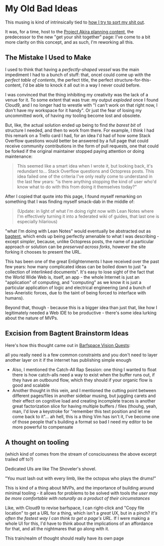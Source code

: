 # My Old Bad Ideas

This musing is kind of intrinsically tied to [how I try to sort my shit out][get your shit together].

It was, for a time, host to the [Project Akira planning content][Akira], the predecessor to the new "get your shit together" page: I've come to a bit more clarity on this concept, and as such, I'm reworking all this.

[get your shit together]: 1da0f61f-c2bb-4b9d-99da-e3f07e18556a.md
[Akira]: dadfc5e5-cfb6-4f7d-88c0-bcd64b91feac.md

## The Mistake I Used to Make

I used to think that having a *perfectly-shaped vessel* was the main impediment I had to a bunch of stuff: that, onceI could come up with the *perfect table of contents*, the perfect title, the perfect structure-for-this-content, I'd be able to knock it all out in a way I never could before.

I was convinced that the thing inhibiting my creativity was the lack of a venue for it. To some extent that was true: my output *exploded* once I found Cloud9, and I no longer had to wrestle with "I can't work on that right now, I don't have my workspace for it handy". Or just the fear of losing my uncommitted work, of having my tooling become lost and obsolete.

But, like, the actual solution ended up being to find *the barest bit* of structure I needed, and then to work from there. For example, I think I had this remark on a Trello card I had, for an idea I'd had of how some Stack Overflow questions would better be answered by a full page that could receive community contributions in the form of pull requests, one that could be forked if the original maintainer stopped paying attention or doing maintenance:

> This seemed like a smart idea when I wrote it, but looking back, it's redundant to... Stack Overflow questions and Octopress posts. This idea failed one of the criteria I've only really come to understand in the last few years: "is there anything stopping the kind of user who'd know what to do with this from doing it themselves today?"

After I copied that quote into this page, I found myself remarking on something that I was finding myself smack-dab in the middle of:

> (Update: in light of what I'm doing right now with Lean Notes where I'm effectively turning it into a federated wiki of guides, that last one is especially hilarious)

"what I'm doing with Lean Notes" would eventually be abstracted out as [bagtent][], which ends up being perfectly amenable to what I was describing - except *simpler*, because, unlike Octopress posts, the name of a particular approach or solution can be *preserved across forks*, however the site forking it chooses to present the URL.

[bagtent]: ba00b8cb-9d05-4aef-bd50-0990f82dd723.md

This has been one of the great Enlightenments I have received over the past few years: how many complicated ideas can be boiled down to just "a collection of interlinked documents". It's easy to lose sight of the fact that the World Wide Web is, itself, an app - the whole Internet is just an "application" of computing, and "computing" as we know it is just a particular application of logic and electrical engineering (and a bunch of less-Aneristic forces, due to the taint of being forced to interface with humans).

Beyond that, though - because this is a bigger idea than just that, like how I legitimately needed a Web IDE to be productive - there's some idea lurking about the nature of MVPs.

## Excision from Bagtent Brainstorm Ideas

Here's how this thought came out in [Barfspace Vision Quests][BVQ]:

[BVQ]: a8c1b237-886b-4169-88ff-9e52bc1dbcf2.md

all you really need is a few common constraints and you don't need to layer another layer on it if the internet has publishing simple enough

- Also, I mentioned the Catch-All Rap Session: one thing I wanted to float there is how catch-alls need a way to exist when the buffer runs out, if they have an outbound flow, which they should if your organic flow is good and scalable
- Another thought in this vein, and I mentioned the cutting point between different pages/files in another sidebar musing, but juggling carets and their effect on cognitive load and creating incomplete traces is another great factorization slice for having multiple buffers / files (thouhg, yeah, man, I'd love a keystroke for "remember this text position and let me come back to it"... ah hell, this is a thing Vim has isn't it, I've become one of those people that's building a format so bad I need my editor to be more powerful to compensate

## A thought on tooling

(which kind of comes from the stream of consciousness the above excerpt trailed off to?)

Dedicated UIs are like The Shoveler's shovel.

"You must lash out with every limb, like the octopus who plays the drums!"

This is kind of a thing about MVPs, and the importance of building around minimal tooling - it allows for problems to be solved with tools *the user may be more comfortable with naturally as a product of their circumstances*

Like, with Cloud9 to revise barfspace, I can right-click and "Copy file location" to get a URL for a thing, which isn't a *great* UX, but in a pinch? *It's often the fastest way I can think to get a page's URL.* If I were making a whole UI for this, I'd have to think about the implications of an affordance for that, and all the nightmares that go along with it.

This train/realm of thought should really have its own page

